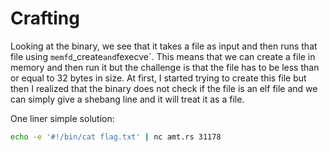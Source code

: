 # Crafting

Looking at the binary, we see that it takes a file as input and then runs that file using `memfd`_create` and `fexecve`. This means that we can create a file in memory and then run it but the challenge is that the file has to be less than or equal to 32 bytes in size. At first, I started trying to create this file but then I realized that the binary does not check if the file is an elf file and we can simply give a shebang line and it will treat it as a file.

One liner simple solution:
```bash
echo -e '#!/bin/cat flag.txt' | nc amt.rs 31178
```
